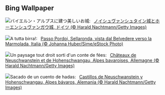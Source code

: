 ## Bing Wallpaper
![](https://www.bing.com/th?id=OHR.AlpsCastles_JA-JP8376783369_UHD.jpg&w=1000)バイエルン・アルプスに建つ美しいお城:&nbsp;&ensp;[ノイシュヴァンシュタイン城とホーエンシュヴァンガウ城, ドイツ (© Harald Nachtmann/Getty Images)](https://www.bing.com/th?id=OHR.AlpsCastles_JA-JP8376783369_UHD.jpg)
<br><br/>
![](https://www.bing.com/th?id=OHR.ValdiFassa_IT-IT6575730533_UHD.jpg&w=1000)A tutta birra!:&nbsp;&ensp;[Passo Pordoi, Sellaronda, vista dal Belvedere verso la Marmolada, Italia (© Johanna Huber/Sime/eStock Photo)](https://www.bing.com/th?id=OHR.ValdiFassa_IT-IT6575730533_UHD.jpg)
<br><br/>
![](https://www.bing.com/th?id=OHR.AlpsCastles_FR-FR2910854727_UHD.jpg&w=1000)Un paysage tout droit sorti d'un conte de fées:&nbsp;&ensp;[Châteaux de Neuschwanstein et de Hohenschwangau, Alpes bavaroises, Allemagne (© Harald Nachtmann/Getty Images)](https://www.bing.com/th?id=OHR.AlpsCastles_FR-FR2910854727_UHD.jpg)
<br><br/>
![](https://www.bing.com/th?id=OHR.AlpsCastles_ES-ES0525825978_UHD.jpg&w=1000)Sacado de un cuento de hadas:&nbsp;&ensp;[Castillos de Neuschwanstein y Hohenschwangau, Alpes bávaros, Alemania (© Harald Nachtmann/Getty Images)](https://www.bing.com/th?id=OHR.AlpsCastles_ES-ES0525825978_UHD.jpg)
<br><br/>
